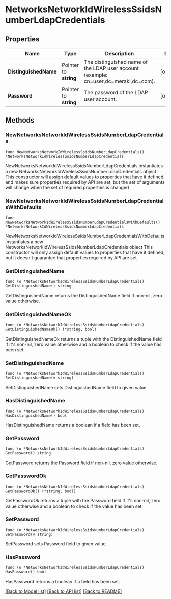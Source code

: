 # NetworksNetworkIdWirelessSsidsNumberLdapCredentials

## Properties

Name | Type | Description | Notes
------------ | ------------- | ------------- | -------------
**DistinguishedName** | Pointer to **string** | The distinguished name of the LDAP user account (example: cn&#x3D;user,dc&#x3D;meraki,dc&#x3D;com). | [optional] 
**Password** | Pointer to **string** | The password of the LDAP user account. | [optional] 

## Methods

### NewNetworksNetworkIdWirelessSsidsNumberLdapCredentials

`func NewNetworksNetworkIdWirelessSsidsNumberLdapCredentials() *NetworksNetworkIdWirelessSsidsNumberLdapCredentials`

NewNetworksNetworkIdWirelessSsidsNumberLdapCredentials instantiates a new NetworksNetworkIdWirelessSsidsNumberLdapCredentials object
This constructor will assign default values to properties that have it defined,
and makes sure properties required by API are set, but the set of arguments
will change when the set of required properties is changed

### NewNetworksNetworkIdWirelessSsidsNumberLdapCredentialsWithDefaults

`func NewNetworksNetworkIdWirelessSsidsNumberLdapCredentialsWithDefaults() *NetworksNetworkIdWirelessSsidsNumberLdapCredentials`

NewNetworksNetworkIdWirelessSsidsNumberLdapCredentialsWithDefaults instantiates a new NetworksNetworkIdWirelessSsidsNumberLdapCredentials object
This constructor will only assign default values to properties that have it defined,
but it doesn't guarantee that properties required by API are set

### GetDistinguishedName

`func (o *NetworksNetworkIdWirelessSsidsNumberLdapCredentials) GetDistinguishedName() string`

GetDistinguishedName returns the DistinguishedName field if non-nil, zero value otherwise.

### GetDistinguishedNameOk

`func (o *NetworksNetworkIdWirelessSsidsNumberLdapCredentials) GetDistinguishedNameOk() (*string, bool)`

GetDistinguishedNameOk returns a tuple with the DistinguishedName field if it's non-nil, zero value otherwise
and a boolean to check if the value has been set.

### SetDistinguishedName

`func (o *NetworksNetworkIdWirelessSsidsNumberLdapCredentials) SetDistinguishedName(v string)`

SetDistinguishedName sets DistinguishedName field to given value.

### HasDistinguishedName

`func (o *NetworksNetworkIdWirelessSsidsNumberLdapCredentials) HasDistinguishedName() bool`

HasDistinguishedName returns a boolean if a field has been set.

### GetPassword

`func (o *NetworksNetworkIdWirelessSsidsNumberLdapCredentials) GetPassword() string`

GetPassword returns the Password field if non-nil, zero value otherwise.

### GetPasswordOk

`func (o *NetworksNetworkIdWirelessSsidsNumberLdapCredentials) GetPasswordOk() (*string, bool)`

GetPasswordOk returns a tuple with the Password field if it's non-nil, zero value otherwise
and a boolean to check if the value has been set.

### SetPassword

`func (o *NetworksNetworkIdWirelessSsidsNumberLdapCredentials) SetPassword(v string)`

SetPassword sets Password field to given value.

### HasPassword

`func (o *NetworksNetworkIdWirelessSsidsNumberLdapCredentials) HasPassword() bool`

HasPassword returns a boolean if a field has been set.


[[Back to Model list]](../README.md#documentation-for-models) [[Back to API list]](../README.md#documentation-for-api-endpoints) [[Back to README]](../README.md)


